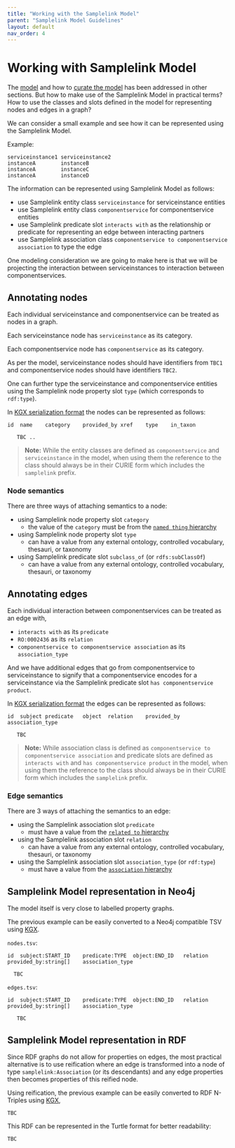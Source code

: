 ```yaml
---
title: "Working with the Samplelink Model"
parent: "Samplelink Model Guidelines"
layout: default
nav_order: 4
---
```


# Working with Samplelink Model

The [model](understanding-the-model.md) and how to [curate the model](curating-the-model.md) has been addressed in other sections. But how to make use of the Samplelink Model in practical terms?
How to use the classes and slots defined in the model for representing nodes and edges in a graph?

We can consider a small example and see how it can be represented using the Samplelink Model.

Example:
```
serviceinstance1 serviceinstance2
instanceA        instanceB
instanceA        instanceC
instanceA        instanceD
```

The information can be represented using Samplelink Model as follows:
- use Samplelink entity class `serviceinstance` for serviceinstance entities
- use Samplelink entity class `componentservice` for componentservice entities
- use Samplelink predicate slot `interacts with` as the relationship or predicate for representing an edge between interacting partners
- use Samplelink association class `componentservice to componentservice association` to type the edge

One modeling consideration we are going to make here is that we will be projecting the interaction between serviceinstances to interaction between componentservices.


## Annotating nodes

Each individual serviceinstance and componentservice can be treated as nodes in a graph.

Each serviceinstance node has `serviceinstance` as its category.

Each componentservice node has `componentservice` as its category.

As per the model, serviceinstance nodes should have identifiers from `TBC1` and componentservice nodes should have identifiers `TBC2`. 



One can further type the serviceinstance and componentservice entities using the Samplelink node property slot `type` (which corresponds to `rdf:type`).

In [KGX serialization format](https://github.com/linkmodel/kgx/blob/master/data-preparation.md) the nodes can be represented as follows:
```tsv
id	name	category	provided_by	xref	type	in_taxon

   TBC ..
```

> **Note:** While the entity classes are defined as `componentservice` and `serviceinstance` in the model, when using them the reference to the class should always be in their CURIE form which includes the `samplelink` prefix.


### Node semantics

There are three ways of attaching semantics to a node:
- using Samplelink node property slot `category`
  - the value of the `category` must be from the [`named thing` hierarchy](https://samplelink.github.io/samplelink-model/docs/NamedThing)
- using Samplelink node property slot `type`
  - can have a value from any external ontology, controlled vocabulary, thesauri, or taxonomy
- using Samplelink predicate slot `subclass_of` (or `rdfs:subClassOf`)
  - can have a value from any external ontology, controlled vocabulary, thesauri, or taxonomy


## Annotating edges

Each individual interaction between componentservices can be treated as an edge with,
- `interacts with` as its `predicate`
- `RO:0002436` as its `relation`
- `componentservice to componentservice association` as its `association_type`

And we have additional edges that go from componentservice to serviceinstance to signify that a componentservice encodes for a serviceinstance via the Samplelink predicate slot `has componentservice product`.

In [KGX serialization format](https://github.com/linkmodel/kgx/blob/master/data-preparation.md) the edges can be represented as follows:
```tsv
id  subject predicate   object  relation    provided_by association_type

   TBC
```

> **Note:** While association class is defined as `componentservice to componentservice association` and predicate slots are defined as `interacts with` and `has componentservice product` in the model, when using them the reference to the class should always be in their CURIE form which includes the `samplelink` prefix.


### Edge semantics

There are 3 ways of attaching the semantics to an edge:
- using the Samplelink association slot `predicate`
  - must have a value from the [`related to` hierarchy](https://samplelink.github.io/samplelink-model/docs/related_to)
- using the Samplelink association slot `relation`
  - can have a value from any external ontology, controlled vocabulary, thesauri, or taxonomy
- using the Samplelink association slot `association_type` (or `rdf:type`)
  - must have a value from the [`association` hierarchy](https://samplelink.github.io/samplelink-model/docs/Association)


## Samplelink Model representation in Neo4j

The model itself is very close to labelled property graphs.

The previous example can be easily converted to a Neo4j compatible TSV using [KGX](https://github.com/linkmodel/kgx).

`nodes.tsv`:

```tsv
id	subject:START_ID	predicate:TYPE	object:END_ID	relation	provided_by:string[]	association_type

  TBC
```


`edges.tsv`:
```tsv
id	subject:START_ID	predicate:TYPE	object:END_ID	relation	provided_by:string[]	association_type

   TBC
```


## Samplelink Model representation in RDF

Since RDF graphs do not allow for properties on edges, the most practical alternative is to use reification where an edge is transformed into a node of type `samplelink:Association` (or its descendants) and any edge properties then becomes properties of this reified node.

Using reification, the previous example can be easily converted to RDF N-Triples using [KGX](https://github.com/linkmodel/kgx),

```nt
TBC
```

This RDF can be represented in the Turtle format for better readability:

```turtle
TBC
```
